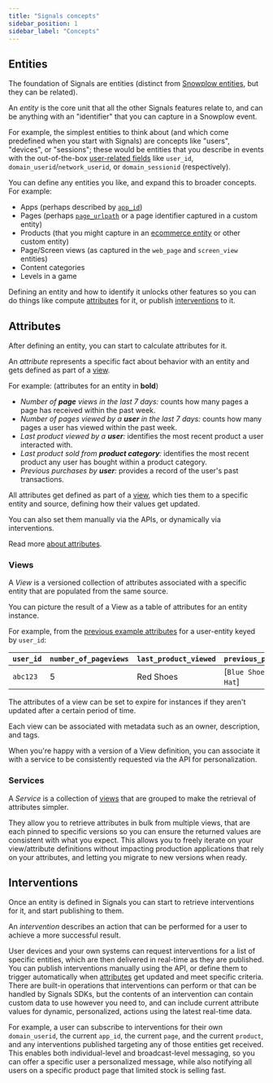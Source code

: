 ```yaml
---
title: "Signals concepts"
sidebar_position: 1
sidebar_label: "Concepts"
---
```



## Entities

The foundation of Signals are entities (distinct from [Snowplow entities](/docs/fundamentals/entities/index.md), but they can be related).

An <dfn>entity</dfn> is the core unit that all the other Signals features relate to, and can be anything with an "identifier" that you can capture in a Snowplow event.

For example, the simplest entities to think about (and which come predefined when you start with Signals) are concepts like "users", "devices", or "sessions"; these would be entities that you describe in events with the out-of-the-box [user-related fields](/docs/fundamentals/canonical-event/index.md#user-related-fields) like `user_id`, `domain_userid`/`network_userid`, or `domain_sessionid` (respectively).

You can define any entities you like, and expand this to broader concepts. For example:
- Apps (perhaps described by [`app_id`](/docs/fundamentals/canonical-event/index.md#application-fields))
- Pages (perhaps [`page_urlpath`](/docs/fundamentals/canonical-event/index.md#platform-specific-fields) or a page identifier captured in a custom entity)
- Products (that you might capture in an [ecommerce entity](/docs/sources/trackers/snowplow-tracker-protocol/ootb-data/ecommerce-events/index.md#product) or other custom entity)
- Page/Screen views (as captured in the `web_page` and `screen_view` entities)
- Content categories
- Levels in a game

Defining an entity and how to identify it unlocks other features so you can do things like compute [attributes](#attributes) for it, or publish [interventions](#interventions) to it.

## Attributes

After defining an entity, you can start to calculate attributes for it.

An <dfn>attribute</dfn> represents a specific fact about behavior with an entity and gets defined as part of a [view](#views).

For example: (attributes for an entity in **bold**)
- _Number of **page** views in the last 7 days:_ counts how many pages a page has received within the past week.
- _Number of pages viewed by a **user** in the last 7 days:_ counts how many pages a user has viewed within the past week.
- _Last product viewed by a **user**:_ identifies the most recent product a user interacted with.
- _Last product sold from **product category**:_ identifies the most recent product any user has bought within a product category.
- _Previous purchases by **user**:_ provides a record of the user's past transactions.

All attributes get defined as part of a [view](#views), which ties them to a specific entity and source, defining how their values get updated.

You can also set them manually via the APIs, or dynamically via interventions.

Read more [about attributes](/docs/signals/attributes/index.md).

### Views

A <dfn>View</dfn> is a versioned collection of attributes associated with a specific entity that are populated from the same source.

You can picture the result of a View as a table of attributes for an entity instance.

For example, from the [previous example attributes](#attributes) for a user-entity keyed by `user_id`:

| `user_id` | `number_of_pageviews` | `last_product_viewed` | `previous_purchases`      |
| --------- | --------------------- | --------------------- | ------------------------- |
| `abc123`  | 5                     | Red Shoes             | [`Blue Shoes`, `Red Hat`] |

The attributes of a view can be set to expire for instances if they aren't updated after a certain period of time.

Each view can be associated with metadata such as an owner, description, and tags.

When you're happy with a version of a View definition, you can associate it with a service to be consistently requested via the API for personalization.

### Services

A <dfn>Service</dfn> is a collection of [views](#views) that are grouped to make the retrieval of attributes simpler.

They allow you to retrieve attributes in bulk from multiple views, that are each pinned to specific versions so you can ensure the returned values are consistent with what you expect.
This allows you to freely iterate on your view/attribute definitions without impacting production applications that rely on your attributes, and letting you migrate to new versions when ready.

## Interventions

Once an entity is defined in Signals you can start to retrieve interventions for it, and start publishing to them.

An <dfn>intervention</dfn> describes an action that can be performed for a user to achieve a more successful result.

User devices and your own systems can request interventions for a list of specific entities, which are then delivered in real-time as they are published.
You can publish interventions manually using the API, or define them to trigger automatically when [attributes](#attributes) get updated and meet specific criteria.
There are built-in operations that interventions can perform or that can be handled by Signals SDKs, but the contents of an intervention can contain custom data to use however you need to, and can include current attribute values for dynamic, personalized, actions using the latest real-time data.

For example, a user can subscribe to interventions for their own `domain_userid`, the current `app_id`, the current `page`, and the current `product`, and any interventions published targeting any of those entities get received.
This enables both individual-level and broadcast-level messaging, so you can offer a specific user a personalized message, while also notifying all users on a specific product page that limited stock is selling fast.

<!-- TODO: Read more about interventions -->
